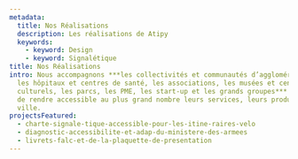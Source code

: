 ```yaml
---
metadata:
  title: Nos Réalisations
  description: Les réalisations de Atipy
  keywords:
    - keyword: Design
    - keyword: Signalétique
title: Nos Réalisations
intro: Nous accompagnons ***les collectivités et communautés d’agglomération,
  les hôpitaux et centres de santé, les associations, les musées et centres
  culturels, les parcs, les PME, les start-up et les grands groupes*** désireux
  de rendre accessible au plus grand nombre leurs services, leurs produits, leur
  ville.
projectsFeatured:
  - charte-signale-tique-accessible-pour-les-itine-raires-velo
  - diagnostic-accessibilite-et-adap-du-ministere-des-armees
  - livrets-falc-et-de-la-plaquette-de-presentation
---
```

